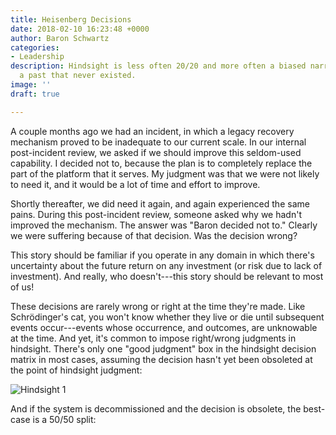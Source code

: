 ```yaml
---
title: Heisenberg Decisions
date: 2018-02-10 16:23:48 +0000
author: Baron Schwartz
categories:
- Leadership
description: Hindsight is less often 20/20 and more often a biased narrative about
  a past that never existed.
image: ''
draft: true

---
```

A couple months ago we had an incident, in which a legacy recovery mechanism proved to be inadequate to our current scale. In our internal post-incident review, we asked if we should improve this seldom-used capability. I decided not to, because the plan is to completely replace the part of the platform that it serves. My judgment was that we were not likely to need it, and it would be a lot of time and effort to improve.

Shortly thereafter, we did need it again, and again experienced the same pains. During this post-incident review, someone asked why we hadn't improved the mechanism. The answer was "Baron decided not to." Clearly we were suffering because of that decision. Was the decision wrong?

This story should be familiar if you operate in any domain in which there's uncertainty about the future return on any investment (or risk due to lack of investment). And really, who doesn't---this story should be relevant to most of us!

These decisions are rarely wrong or right at the time they're made. Like Schrödinger's cat, you won't know whether they live or die until subsequent events occur---events whose occurrence, and outcomes, are unknowable at the time. And yet, it's common to impose right/wrong judgments in hindsight. There's only one "good judgment" box in the hindsight decision matrix in most cases, assuming the decision hasn't yet been obsoleted at the point of hindsight judgment:

![Hindsight 1](/media/2018/02/hindsight-judgment-1.png)

And if the system is decommissioned and the decision is obsolete, the best-case is a 50/50 split:

